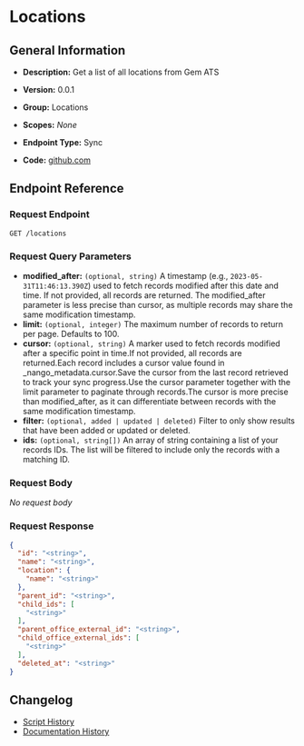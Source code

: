 <!-- BEGIN GENERATED CONTENT -->
# Locations

## General Information

- **Description:** Get a list of all locations from Gem ATS

- **Version:** 0.0.1
- **Group:** Locations
- **Scopes:** _None_
- **Endpoint Type:** Sync
- **Code:** [github.com](https://github.com/NangoHQ/integration-templates/tree/main/integrations/gem/syncs/locations.ts)


## Endpoint Reference

### Request Endpoint

`GET /locations`

### Request Query Parameters

- **modified_after:** `(optional, string)` A timestamp (e.g., `2023-05-31T11:46:13.390Z`) used to fetch records modified after this date and time. If not provided, all records are returned. The modified_after parameter is less precise than cursor, as multiple records may share the same modification timestamp.
- **limit:** `(optional, integer)` The maximum number of records to return per page. Defaults to 100.
- **cursor:** `(optional, string)` A marker used to fetch records modified after a specific point in time.If not provided, all records are returned.Each record includes a cursor value found in _nango_metadata.cursor.Save the cursor from the last record retrieved to track your sync progress.Use the cursor parameter together with the limit parameter to paginate through records.The cursor is more precise than modified_after, as it can differentiate between records with the same modification timestamp.
- **filter:** `(optional, added | updated | deleted)` Filter to only show results that have been added or updated or deleted.
- **ids:** `(optional, string[])` An array of string containing a list of your records IDs. The list will be filtered to include only the records with a matching ID.

### Request Body

_No request body_

### Request Response

```json
{
  "id": "<string>",
  "name": "<string>",
  "location": {
    "name": "<string>"
  },
  "parent_id": "<string>",
  "child_ids": [
    "<string>"
  ],
  "parent_office_external_id": "<string>",
  "child_office_external_ids": [
    "<string>"
  ],
  "deleted_at": "<string>"
}
```

## Changelog

- [Script History](https://github.com/NangoHQ/integration-templates/commits/main/integrations/gem/syncs/locations.ts)
- [Documentation History](https://github.com/NangoHQ/integration-templates/commits/main/integrations/gem/syncs/locations.md)

<!-- END  GENERATED CONTENT -->

